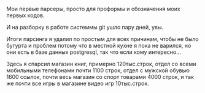 Мои первые парсеры, просто для проформы и обозначения моих первых кодов.

И на разборку в работе системмы git ушло пару дней, увы.

Итоги парсинга я удалил по простым для всех причинам, чтобы не было бугурта и проблем потому что в местной кухне я пока не варился, но они есть в базе данных postgresql, так что если кому интересно...

Здесь я спарсил магазин книг, примерно 120тыс.строк, отдел со всеми мобильными телефонами почти 1100 строк, отдел с мужской обувью 1600 ссылок, почти весь магазин со спорт товарами 4000 строк, и так же почти все игры в магазине видео игр 10тыс.строк.
